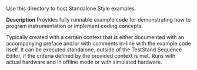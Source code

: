 Use this directory to host Standalone Style examples.

**Description**
Provides fully runnable example code for demonstrating how to program instrumentation or implement coding concepts. 

Typically created with a certain context that is either documented with an accompanying preface and/or with comments in-line with the example code itself. It can be executed standalone, outside of the TestStand Sequence Editor, if the criteria defined by the provided context is met. Runs with actual hardware and in offline mode or with simulated hardware.
